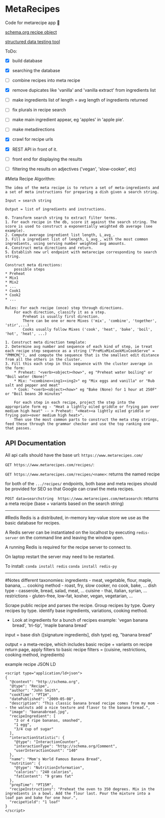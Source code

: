 # MetaRecipes
Code for metarecipe app :shit:

[schema.org recipe object](https://schema.org/Recipe)

[structured data testing tool](https://developers.google.com/structured-data/testing-tool/)


ToDo:
- [x] build database
- [x] searching the database
- [ ] combine recipes into meta recipe
- [x] remove dupicates like 'vanilla' and 'vanilla extract' from ingredients list
- [ ] make ingredients list of length = avg length of ingredients returned
- [ ] fix plurals in recipe search
- [ ] make main ingredient appear, eg 'apples' in 'apple pie'. 
- [ ] make metadirections  
- [x] crawl for recipe urls
- [x] REST API in front of it.
- [ ] front end for displaying the results
- [ ] filtering the results on adjectives ('vegan', 'slow-cooker', etc)


#Meta Recipe Algorithm:

    The idea of the meta recipe is to return a set of meta-ingredients and a set of meta instructions for preparing a dish given a search string.

    Input = search string

    Output = list of ingredients and instructions.

    0. Transform search string to extract filter terms.
    1. For each recipe in the db, score it against the search string. The score is used to construct a exponentially weighted db average (see example).
    2. Compute average ingredient list length, L_avg_.
    3. Fill a ingredient list of length, L_avg_, with the most common ingredients, using serving number weighted avg amounts. 
    4. Construct meta directions and return.
    5. Establish new url endpoint with metarecipe corresponding to search string. 

	Construct meta directions:
		possible steps
	* Preheat
	* Mix1
	* Mix2
	* ...
	* Cook1
	* Cook2
	* ...

	Rules: For each recipe (once) step through directions.
		For each direction, classify it as a step.
			Preheat is usually first direction.
			There can be one or more Mixes ('mix', 'combine', 'together', 'stir',...)
			Cooks usually follow Mixes ('cook', 'heat', 'bake', 'boil', 'hot', 'heat', ...)

	1. Construct meta direction template:
	2. Determine avg number and sequence of each kind of step, ie treat each recipe step sequence as a string ("PreMixMixCookMixCookServe" = "PMMCMC"), and compute the sequence that is the smallest edit distance from all the others in the cluster.
	3. Fill this each step in this sequence with the cluster average in the form:
		* Preheat: "<verb><object><how>", eg "Preheat water boiling" or "Boil water (None)"
		* Mix: "<combine><ing1><ing2>" eg "Mix eggs and vanilla" or "Rub salt and pepper and meat"
		* Cook: "<verb><object><how>" eg "Bake (None) for 1 hour at 250F" or "Boil beans 20 minutes"
	
		For each step in each recipe, project the step into the appropriate form eg - "Heat a lightly oiled griddle or frying pan over medium high heat" -- > Preheat: "<Heat><a lightly oiled griddle or frying pan><over medium high heat>". 
		Then use the most common parts to construct the meta step strings, feed these through the grammar checker and use the top ranking one that passes.


API Documentation
---------

All api calls should have the base url: `https://www.metarecipes.com/`

`GET https://www.metarecipes.com/recipes/`:

`GET https://www.metarecipes.com/recipes/<name>`:
    returns the named recipe 

for both of the `.../recipes/` endpoints, both base and meta recipes should be
provided for SEO so that Google can crawl the meta recipes. 

`POST data=searchstring  https://www.metarecipes.com/metasearch`:
    returns a meta recipe (base + variants based on the search string)

-------- 

#Redis
  Redis is a distributed, in-memory key-value store we use as the basic database for recipes.
  
  A Redis server can be instantiated on the localhost by executing `redis-server` on the command line and leaving the window open.

  A running Redis is required for the recipe server to connect to. 

  On laptop restart the server may need to be restarted.
  
  To install:
  `conda install redis`
  `conda install redis-py`

------------

#Notes
different taxonomies:
	ingredients - meat, vegetable, flour, maple, banana, ... 
	cooking method - roast, fry, slow cooker, no cook, bake, ...
	dish type - casserole, bread, salad, meat, ...
	cuisine - thai, italian, syrian, ...
	restrictions - gluten-free, low-fat, kosher, vegan, vegetarian, ...	

Scrape public recipe and parses the recipe. 
Group recipes by type.
Query recipes by type.
identify base ingredients, variations, cooking method.


* Look at ingredients for a bunch of recipes
example: 'vegan banana bread', 'tri-tip', 'maple banana bread'

input = base dish ([signature ingredients], dish type)
eg, "banana bread"

output = a meta-recipe, which includes basic recipe + variants 
	on recipe return page, apply filters to basic recipe
		filters = (cuisine, restrictions, cooking method, ingredients) 

example recipe JSON LD
```
<script type="application/ld+json">
{
  "@context": "http://schema.org",
  "@type": "Recipe",
  "author": "John Smith",
  "cookTime": "PT1H",
  "datePublished": "2009-05-08",
  "description": "This classic banana bread recipe comes from my mom -- the walnuts add a nice texture and flavor to the banana bread.",
  "image": "bananabread.jpg",
  "recipeIngredient": [
    "3 or 4 ripe bananas, smashed",
    "1 egg",
    "3/4 cup of sugar"
  ],
  "interactionStatistic": {
    "@type": "InteractionCounter",
    "interactionType": "http://schema.org/Comment",
    "userInteractionCount": "140"
  },
  "name": "Mom's World Famous Banana Bread",
  "nutrition": {
    "@type": "NutritionInformation",
    "calories": "240 calories",
    "fatContent": "9 grams fat"
  },
  "prepTime": "PT15M",
  "recipeInstructions": "Preheat the oven to 350 degrees. Mix in the ingredients in a bowl. Add the flour last. Pour the mixture into a loaf pan and bake for one hour.",
  "recipeYield": "1 loaf"
}
</script>
```
